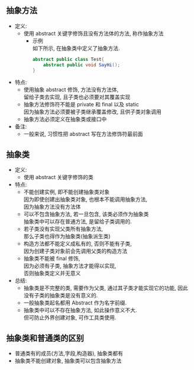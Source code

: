 ## 抽象方法
- 定义:  
  - 使用 abstract 关键字修饰且没有方法体的方法, 称作抽象方法
    - 示例   
      如下所示, 在抽象类中定义了抽象方法.
      ```java
      abstract public class Test{
          abstract public void SayHi();
      }
      ```
- 特点:  
  - 使用抽象 abstract 修饰, 方法没有方法体,  
    留给子类去实现, 且子类也必须要对其覆盖实现   
  - 抽象方法修饰符不能是 private 和 final 以及 static  
    因为抽象方法必须要被子类继承覆盖修改, 且供子类对象调用
  - 抽象方法必须定义在抽象类或接口中
- 备注:  
  - 一般来说, 习惯性把 abstract 写在方法修饰符最前面

## 抽象类
- 定义:  
  - 使用 abstract 关键字修饰的类
- 特点:  
  - 不能创建实例, 即不能创建抽象类对象  
    因为即使创建出抽象类对象, 也根本不能调用抽象方法,  
    因为抽象方法没有方法体
  - 可以不包含抽象方法, 若一旦包含, 该类必须作为抽象类  
    抽象类中可以存在普通方法, 是留给子类调用的.
  - 若子类没有实现父类所有抽象方法,  
    那么子类也得作为抽象类(抽象派生类)  
  - 构造方法都不能定义成私有的, 否则不能有子类,  
    因为创建子类对象前会先调用父类的构造方法
  - 抽象类不能被 final 修饰,  
    因为必须有子类, 抽象方法才能得以实现,   
    否则抽象类定义并无意义
- 总结:  
  - 抽象类是不完整的类, 需要作为父类, 通过其子类才能实现它的功能, 因此没有子类的抽象类是没有意义的.
  - 一般抽象类起名都用 Abstract 作为名字前缀.
  - 抽象类中可以不存在抽象方法, 如此操作意义不大.   
    但可防止外界创建对象, 可作工具类使用.


## 抽象类和普通类的区别
- 普通类有的成员(方法,字段,构造器), 抽象类都有
- 抽象类不能创建对象, 抽象类可以包含抽象方法